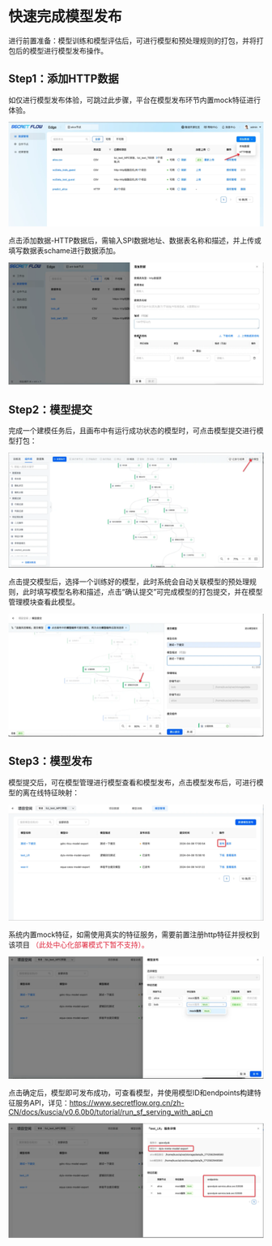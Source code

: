 # 快速完成模型发布

进行前置准备：模型训练和模型评估后，可进行模型和预处理规则的打包，并将打包后的模型进行模型发布操作。

## Step1：添加HTTP数据

如仅进行模型发布体验，可跳过此步骤，平台在模型发布环节内置mock特征进行体验。

![Step1.1](../imgs/model_deployment_center1.png)

点击添加数据-HTTP数据后，需输入SPI数据地址、数据表名称和描述，并上传或填写数据表schame进行数据添加。

![Step1.2](../imgs/model_deployment2.png)

## Step2：模型提交

完成一个建模任务后，且画布中有运行成功状态的模型时，可点击模型提交进行模型打包：

![Step2.1](../imgs/model_deployment3.png)

点击提交模型后，选择一个训练好的模型，此时系统会自动关联模型的预处理规则，此时填写模型名称和描述，点击“确认提交”可完成模型的打包提交，并在模型管理模块查看此模型。

![Step2.2](../imgs/model_deployment4.png)

## Step3：模型发布

模型提交后，可在模型管理进行模型查看和模型发布，点击模型发布后，可进行模型的离在线特征映射：

![Step3.1](../imgs/model_deployment5.png)

系统内置mock特征，如需使用真实的特征服务，需要前置注册http特征并授权到该项目 <font color=#DF2A3F>（此处中心化部署模式下暂不支持）。</font>

![Step3.2](../imgs/model_deployment6.png)

点击确定后，模型即可发布成功，可查看模型，并使用模型ID和endpoints构建特征服务API，详见：https://www.secretflow.org.cn/zh-CN/docs/kuscia/v0.6.0b0/tutorial/run_sf_serving_with_api_cn

![Step3.3](../imgs/model_deployment7.png)


